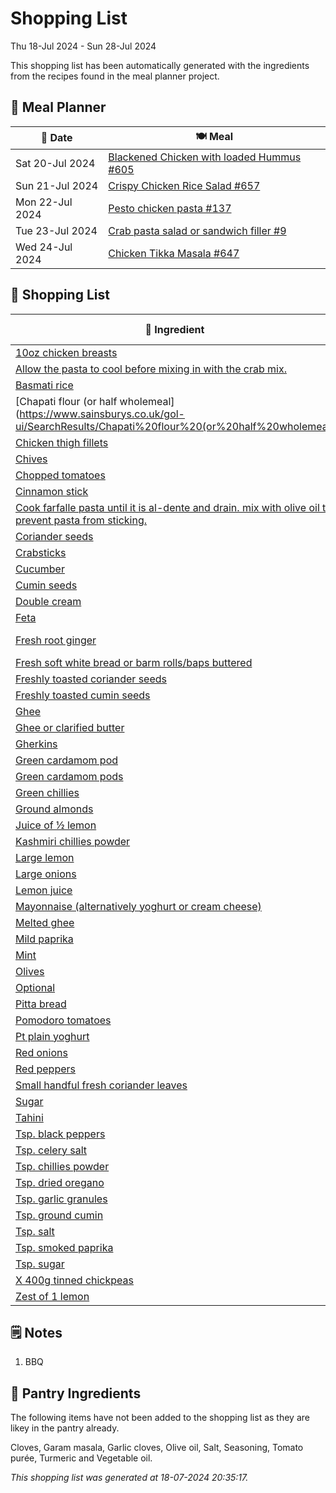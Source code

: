 # Shopping List

Thu 18-Jul 2024 - Sun 28-Jul 2024

This shopping list has been automatically generated with the ingredients from the recipes found in the meal planner project.

## 📅 Meal Planner

|📅 Date| 🍽️ Meal|
|----|----|
|Sat 20-Jul 2024|[Blackened Chicken with loaded Hummus #605](https://github.com/jcallaghan/The-Cookbook/issues/605)|
|Sun 21-Jul 2024|[Crispy Chicken Rice Salad #657](https://github.com/jcallaghan/The-Cookbook/issues/657)|
|Mon 22-Jul 2024|[Pesto chicken pasta #137](https://github.com/jcallaghan/The-Cookbook/issues/137)|
|Tue 23-Jul 2024|[Crab pasta salad or sandwich filler #9](https://github.com/jcallaghan/The-Cookbook/issues/9)|
|Wed 24-Jul 2024|[Chicken Tikka Masala #647](https://github.com/jcallaghan/The-Cookbook/issues/647)|

## 🛒 Shopping List

| 🍌 Ingredient| ⚖️ Measurement|
|----------|-----------|
|[10oz chicken breasts](https://www.sainsburys.co.uk/gol-ui/SearchResults/10oz%20chicken%20breasts)|750g/1lb|
|[Allow the pasta to cool before mixing in with the crab mix.](https://www.sainsburys.co.uk/gol-ui/SearchResults/Allow%20the%20pasta%20to%20cool%20before%20mixing%20in%20with%20the%20crab%20mix.)||
|[Basmati rice](https://www.sainsburys.co.uk/gol-ui/SearchResults/Basmati%20rice)|315g/11oz|
|[Chapati flour (or half wholemeal](https://www.sainsburys.co.uk/gol-ui/SearchResults/Chapati%20flour%20(or%20half%20wholemeal)|250g/9oz|
|[Chicken thigh fillets](https://www.sainsburys.co.uk/gol-ui/SearchResults/Chicken%20thigh%20fillets)|500g|
|[Chives](https://www.sainsburys.co.uk/gol-ui/SearchResults/Chives)||
|[Chopped tomatoes](https://www.sainsburys.co.uk/gol-ui/SearchResults/Chopped%20tomatoes)|225g/8oz|
|[Cinnamon stick](https://www.sainsburys.co.uk/gol-ui/SearchResults/Cinnamon%20stick)|3cm|
|[Cook farfalle pasta until it is al-dente and drain. mix with olive oil to prevent pasta from sticking.](https://www.sainsburys.co.uk/gol-ui/SearchResults/Cook%20farfalle%20pasta%20until%20it%20is%20al-dente%20and%20drain.%20mix%20with%20olive%20oil%20to%20prevent%20pasta%20from%20sticking.)||
|[Coriander seeds](https://www.sainsburys.co.uk/gol-ui/SearchResults/Coriander%20seeds)|1½ tsp|
|[Crabsticks](https://www.sainsburys.co.uk/gol-ui/SearchResults/Crabsticks)||
|[Cucumber](https://www.sainsburys.co.uk/gol-ui/SearchResults/Cucumber)||
|[Cumin seeds](https://www.sainsburys.co.uk/gol-ui/SearchResults/Cumin%20seeds)|2 tsp|
|[Double cream](https://www.sainsburys.co.uk/gol-ui/SearchResults/Double%20cream)|120ml/4fl oz|
|[Feta](https://www.sainsburys.co.uk/gol-ui/SearchResults/Feta)|30g|
|[Fresh root ginger](https://www.sainsburys.co.uk/gol-ui/SearchResults/Fresh%20root%20ginger)|25g/1oz + 25g/1oz|
|[Fresh soft white bread or barm rolls/baps buttered](https://www.sainsburys.co.uk/gol-ui/SearchResults/Fresh%20soft%20white%20bread%20or%20barm%20rolls/baps%20buttered)||
|[Freshly toasted coriander seeds](https://www.sainsburys.co.uk/gol-ui/SearchResults/Freshly%20toasted%20coriander%20seeds)|1½ tsp|
|[Freshly toasted cumin seeds](https://www.sainsburys.co.uk/gol-ui/SearchResults/Freshly%20toasted%20cumin%20seeds)|1 tsp|
|[Ghee](https://www.sainsburys.co.uk/gol-ui/SearchResults/Ghee)|3 tbsp|
|[Ghee or clarified butter](https://www.sainsburys.co.uk/gol-ui/SearchResults/Ghee%20or%20clarified%20butter)|25g/1oz|
|[Gherkins](https://www.sainsburys.co.uk/gol-ui/SearchResults/Gherkins)||
|[Green cardamom pod](https://www.sainsburys.co.uk/gol-ui/SearchResults/Green%20cardamom%20pod)|1|
|[Green cardamom pods](https://www.sainsburys.co.uk/gol-ui/SearchResults/Green%20cardamom%20pods)|12|
|[Green chillies](https://www.sainsburys.co.uk/gol-ui/SearchResults/Green%20chillies)|3|
|[Ground almonds](https://www.sainsburys.co.uk/gol-ui/SearchResults/Ground%20almonds)|1 tbsp|
|[Juice of ½ lemon](https://www.sainsburys.co.uk/gol-ui/SearchResults/Juice%20of%20½%20lemon)||
|[Kashmiri chillies powder](https://www.sainsburys.co.uk/gol-ui/SearchResults/Kashmiri%20chillies%20powder)|½ tsp|
|[Large lemon](https://www.sainsburys.co.uk/gol-ui/SearchResults/Large%20lemon)|1|
|[Large onions](https://www.sainsburys.co.uk/gol-ui/SearchResults/Large%20onions)|1|
|[Lemon juice](https://www.sainsburys.co.uk/gol-ui/SearchResults/Lemon%20juice)|1½ tbsp|
|[Mayonnaise (alternatively yoghurt or cream cheese)](https://www.sainsburys.co.uk/gol-ui/SearchResults/Mayonnaise%20(alternatively%20yoghurt%20or%20cream%20cheese))||
|[Melted ghee](https://www.sainsburys.co.uk/gol-ui/SearchResults/Melted%20ghee)|2 tbsp|
|[Mild paprika](https://www.sainsburys.co.uk/gol-ui/SearchResults/Mild%20paprika)|2 tsp + ½ tsp|
|[Mint](https://www.sainsburys.co.uk/gol-ui/SearchResults/Mint)||
|[Olives](https://www.sainsburys.co.uk/gol-ui/SearchResults/Olives)||
|[Optional](https://www.sainsburys.co.uk/gol-ui/SearchResults/Optional)||
|[Pitta bread](https://www.sainsburys.co.uk/gol-ui/SearchResults/Pitta%20bread)||
|[Pomodoro tomatoes](https://www.sainsburys.co.uk/gol-ui/SearchResults/Pomodoro%20tomatoes)||
|[Pt plain yoghurt](https://www.sainsburys.co.uk/gol-ui/SearchResults/Pt%20plain%20yoghurt)|150ml/¼|
|[Red onions](https://www.sainsburys.co.uk/gol-ui/SearchResults/Red%20onions)|1|
|[Red peppers](https://www.sainsburys.co.uk/gol-ui/SearchResults/Red%20peppers)|1|
|[Small handful fresh coriander leaves](https://www.sainsburys.co.uk/gol-ui/SearchResults/Small%20handful%20fresh%20coriander%20leaves)||
|[Sugar](https://www.sainsburys.co.uk/gol-ui/SearchResults/Sugar)|1 tsp|
|[Tahini](https://www.sainsburys.co.uk/gol-ui/SearchResults/Tahini)|50g|
|[Tsp. black peppers](https://www.sainsburys.co.uk/gol-ui/SearchResults/Tsp.%20black%20peppers)|1/4|
|[Tsp. celery salt](https://www.sainsburys.co.uk/gol-ui/SearchResults/Tsp.%20celery%20salt)|1/2|
|[Tsp. chillies powder](https://www.sainsburys.co.uk/gol-ui/SearchResults/Tsp.%20chillies%20powder)|1|
|[Tsp. dried oregano](https://www.sainsburys.co.uk/gol-ui/SearchResults/Tsp.%20dried%20oregano)|2|
|[Tsp. garlic granules](https://www.sainsburys.co.uk/gol-ui/SearchResults/Tsp.%20garlic%20granules)|2|
|[Tsp. ground cumin](https://www.sainsburys.co.uk/gol-ui/SearchResults/Tsp.%20ground%20cumin)|2|
|[Tsp. salt](https://www.sainsburys.co.uk/gol-ui/SearchResults/Tsp.%20salt)|1 + 1/2|
|[Tsp. smoked paprika](https://www.sainsburys.co.uk/gol-ui/SearchResults/Tsp.%20smoked%20paprika)|2|
|[Tsp. sugar](https://www.sainsburys.co.uk/gol-ui/SearchResults/Tsp.%20sugar)|2|
|[X 400g tinned chickpeas](https://www.sainsburys.co.uk/gol-ui/SearchResults/X%20400g%20tinned%20chickpeas)|1|
|[Zest of 1 lemon](https://www.sainsburys.co.uk/gol-ui/SearchResults/Zest%20of%201%20lemon)||

## 🗒️ Notes

1. BBQ

## 🏪 Pantry Ingredients

The following items have not been added to the shopping list as they are likey in the pantry already.

Cloves, Garam masala, Garlic cloves, Olive oil, Salt, Seasoning, Tomato purée, Turmeric and Vegetable oil.


_This shopping list was generated at 18-07-2024 20:35:17._